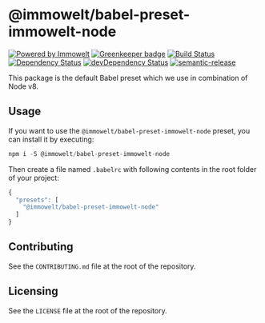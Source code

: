 # @immowelt/babel-preset-immowelt-node

[![Powered by Immowelt](https://img.shields.io/badge/powered%20by-immowelt-yellow.svg?colorB=ffb200)](https://stackshare.io/immowelt-group/)
[![Greenkeeper badge](https://badges.greenkeeper.io/ImmoweltGroup/babel-preset-immowelt-node.svg)](https://greenkeeper.io/)
[![Build Status](https://travis-ci.org/ImmoweltGroup/babel-preset-immowelt-node.svg?branch=master)](https://travis-ci.org/ImmoweltGroup/babel-preset-immowelt-node)
[![Dependency Status](https://david-dm.org/ImmoweltGroup/babel-preset-immowelt-node.svg)](https://david-dm.org/ImmoweltGroup/babel-preset-immowelt-node)
[![devDependency Status](https://david-dm.org/ImmoweltGroup/babel-preset-immowelt-node/dev-status.svg)](https://david-dm.org/ImmoweltGroup/babel-preset-immowelt-node#info=devDependencies&view=table)
[![semantic-release](https://img.shields.io/badge/%20%20%F0%9F%93%A6%F0%9F%9A%80-semantic--release-e10079.svg)](https://github.com/semantic-release/semantic-release)

This package is the default Babel preset which we use in combination of Node v8.

## Usage
If you want to use the `@immowelt/babel-preset-immowelt-node` preset, you can install it by executing:
```js
npm i -S @immowelt/babel-preset-immowelt-node
```

Then create a file named `.babelrc` with following contents in the root folder of your project:

```js
{
  "presets": [
    "@immowelt/babel-preset-immowelt-node"
  ]
}
```

## Contributing
See the `CONTRIBUTING.md` file at the root of the repository.

## Licensing
See the `LICENSE` file at the root of the repository.
